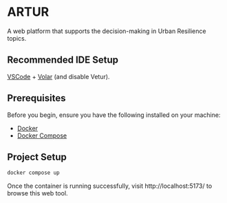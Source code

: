 # ARTUR

A web platform that supports the decision-making in Urban Resilience topics.

## Recommended IDE Setup

[VSCode](https://code.visualstudio.com/) + [Volar](https://marketplace.visualstudio.com/items?itemName=Vue.volar) (and disable Vetur).

## Prerequisites

Before you begin, ensure you have the following installed on your machine:

- [Docker](https://docs.docker.com/get-docker/)
- [Docker Compose](https://docs.docker.com/compose/install/)

## Project Setup

```sh
docker compose up
```

Once the container is running successfully, visit http://localhost:5173/ to browse this web tool.
